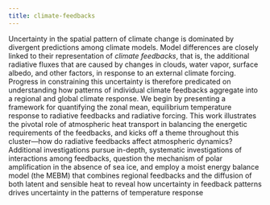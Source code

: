 ```yaml
---
title: climate-feedbacks 
---
```


<!-- A 75-100 word paragraph describing the motivation behind these projects -->

Uncertainty in the spatial pattern of climate change is dominated by divergent predictions among climate models. Model differences are closely linked to their representation of *climate feedbacks*, that is, the additional radiative fluxes that are caused by changes in clouds, water vapor, surface albedo, and other factors, in response to an external climate forcing. Progress in constraining this uncertainty is therefore predicated on understanding how patterns of individual climate feedbacks aggregate into a regional and global climate response. We begin by presenting a framework for quantifying the zonal mean, equilibrium temperature response to radiative feedbacks and radiative forcing. This work illustrates the pivotal role of atmospheric heat transport in balancing the energetic requirements of the feedbacks, and kicks off a theme throughout this cluster—how do radiative feedbacks affect atmospheric dynamics? Additional investigations pursue in-depth, systematic investigations of interactions among feedbacks, question the mechanism of polar amplification in the absence of sea ice, and employ a moist energy balance model (the MEBM) that combines regional feedbacks and the diffusion of both latent and sensible heat to reveal how uncertainty in feedback patterns drives uncertainty in the patterns of temperature response 

